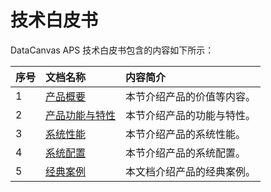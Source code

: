 # 技术白皮书
DataCanvas APS 技术白皮书包含的内容如下所示：

| 序号 | 文档名称 | 内容简介 |
| :--- | :--- | :--- |
| 1 | [产品概要](white_paper/product_outline.md) | 本节介绍产品的价值等内容。 |
| 2 | [产品功能与特性](white_paper/functions_and_features.md) | 本节介绍产品的功能与特性。 |
| 3 | [系统性能](white_paper/system_performance.md) | 本节介绍产品的系统性能。 |
| 4 | [系统配置](white_paper/system_configuration.md) | 本节介绍产品的系统配置。 |
| 5 | [经典案例](white_paper/classic_cases.md) | 本文档介绍产品的经典案例。 |